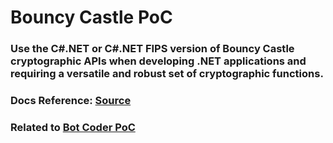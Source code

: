 # Bouncy Castle PoC

### Use the C#.NET or C#.NET FIPS version of Bouncy Castle cryptographic APIs when developing .NET applications and requiring a versatile and robust set of cryptographic functions.

### Docs Reference: [Source](https://www.bouncycastle.org/documentation/documentation-c/#documentation)

### Related to [Bot Coder PoC](https://github.com/oaviles/hello_BotCoder) 

